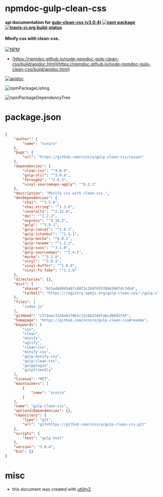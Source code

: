 # npmdoc-gulp-clean-css

#### api documentation for  [gulp-clean-css (v3.0.4)](https://github.com/scniro/gulp-clean-css#readme)  [![npm package](https://img.shields.io/npm/v/npmdoc-gulp-clean-css.svg?style=flat-square)](https://www.npmjs.org/package/npmdoc-gulp-clean-css) [![travis-ci.org build-status](https://api.travis-ci.org/npmdoc/node-npmdoc-gulp-clean-css.svg)](https://travis-ci.org/npmdoc/node-npmdoc-gulp-clean-css)

#### Minify css with clean-css.

[![NPM](https://nodei.co/npm/gulp-clean-css.png?downloads=true&downloadRank=true&stars=true)](https://www.npmjs.com/package/gulp-clean-css)

- [https://npmdoc.github.io/node-npmdoc-gulp-clean-css/build/apidoc.html](https://npmdoc.github.io/node-npmdoc-gulp-clean-css/build/apidoc.html)

[![apidoc](https://npmdoc.github.io/node-npmdoc-gulp-clean-css/build/screenCapture.buildCi.browser.%252Ftmp%252Fbuild%252Fapidoc.html.png)](https://npmdoc.github.io/node-npmdoc-gulp-clean-css/build/apidoc.html)

![npmPackageListing](https://npmdoc.github.io/node-npmdoc-gulp-clean-css/build/screenCapture.npmPackageListing.svg)

![npmPackageDependencyTree](https://npmdoc.github.io/node-npmdoc-gulp-clean-css/build/screenCapture.npmPackageDependencyTree.svg)



# package.json

```json

{
    "author": {
        "name": "scniro"
    },
    "bugs": {
        "url": "https://github.com/scniro/gulp-clean-css/issues"
    },
    "dependencies": {
        "clean-css": "^4.0.9",
        "gulp-util": "^3.0.8",
        "through2": "^2.0.3",
        "vinyl-sourcemaps-apply": "^0.2.1"
    },
    "description": "Minify css with clean-css.",
    "devDependencies": {
        "chai": "^3.5.0",
        "chai-string": "^1.3.0",
        "coveralls": "^2.12.0",
        "del": "^2.2.2",
        "express": "^4.15.2",
        "gulp": "^3.9.1",
        "gulp-concat": "^2.6.1",
        "gulp-istanbul": "^1.1.1",
        "gulp-mocha": "^4.0.1",
        "gulp-rename": "^1.2.2",
        "gulp-sass": "^3.1.0",
        "gulp-sourcemaps": "^2.4.1",
        "mocha": "^3.2.0",
        "vinyl": "^2.0.1",
        "vinyl-buffer": "^1.0.0",
        "vinyl-fs-fake": "^1.1.0"
    },
    "directories": {},
    "dist": {
        "shasum": "0c5ad8d045407c88f3c2b9f03570963967dcfd54",
        "tarball": "https://registry.npmjs.org/gulp-clean-css/-/gulp-clean-css-3.0.4.tgz"
    },
    "files": [
        "index.js"
    ],
    "gitHead": "c272eac332be81f0b2c13cbb22d4fabcd9692fa5",
    "homepage": "https://github.com/scniro/gulp-clean-css#readme",
    "keywords": [
        "css",
        "clean",
        "minify",
        "uglify",
        "clean-css",
        "minify-css",
        "gulp-minify-css",
        "gulp-clean-css",
        "gulpplugin",
        "gulpfriendly"
    ],
    "license": "MIT",
    "maintainers": [
        {
            "name": "scniro"
        }
    ],
    "name": "gulp-clean-css",
    "optionalDependencies": {},
    "repository": {
        "type": "git",
        "url": "git+https://github.com/scniro/gulp-clean-css.git"
    },
    "scripts": {
        "test": "gulp test"
    },
    "version": "3.0.4",
    "bin": {}
}
```



# misc
- this document was created with [utility2](https://github.com/kaizhu256/node-utility2)
